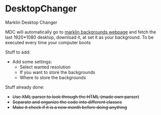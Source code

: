 # DesktopChanger
Marklin Desktop Changer

MDC will automatically go to <a href="https://www.maerklin.de/de/service/multimedia/hintergrundbilder/hintergrundbilder/">marklin backgrounds webpage</a> and fetch the last 1920*1080 desktop, download it, at set it as your background.
To be executed every time your computer boots


Stuff to add:
 - Add some settings:
   - Select wanted resolution
   - If you want to store the backgrounds
   - Where to store the backgrounds
   
Stuff already done: 
 - ~~Use XML parser to look through the HTML (made own parser)~~
 - ~~Separate and organize the code into different classes~~
 - ~~Make it check if it is a new month before doing anything~~
